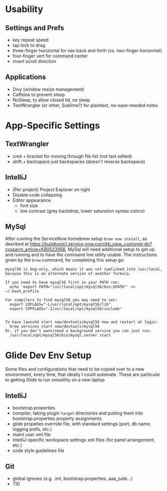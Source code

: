 Usability
=========

Settings and Prefs
------------------

* key repeat speed
* tap lock to drag
* three-finger horizontal for nav back and forth (vs. two-finger horizontal)
* four-finger vert for command center
* invert scroll direction


Applications
------------

* Divy (window resize management)
* Caffeine to prevent sleep
* NoSleep, to allow closed lid, no sleep
* TextWrangler (or other, Sublime?) for plaintext, no-save-needed notes



App-Specific Settings
=====================

TextWrangler
------------

* cmd + bracket for moving through file list (not last edited)
* shift + backspace just backspaces (doesn't reverse backspace)

IntelliJ
--------

* (Per project) Project Explorer on right
* Disable code collapsing
* Editor appearance
  - font size
  - low contrast (grey backdrop, lower saturation syntax colors)

MySql
-----

After running the ServiceNow homebrew setup `brew now install`, as desribed at https://buildtools1.service-now.com/kb_view_customer.do?sysparm_article=KB0523956, MySql will need additional setup to get up and running and to have the command line utility usable.  The instructions given by the `brew` command, for completing this setup go:
```
mysql56 is keg-only, which means it was not symlinked into /usr/local,
because this is an alternate version of another formula.

If you need to have mysql56 first in your PATH run:
  echo 'export PATH="/usr/local/opt/mysql56/bin:$PATH"' >> ~/.bash_profile

For compilers to find mysql56 you may need to set:
  export LDFLAGS="-L/usr/local/opt/mysql56/lib"
  export CPPFLAGS="-I/usr/local/opt/mysql56/include"


To have launchd start now/devtools/mysql56 now and restart at login:
  brew services start now/devtools/mysql56
Or, if you don't want/need a background service you can just run:
  /usr/local/opt/mysql56/bin/mysql.server start
```

Glide Dev Env Setup
===================

Some files and configurations that need to be copied over to a new environment, every time, that ideally I could automate.  These are particular to getting Glide to run smoothly on a new laptop

IntelliJ
--------

* bootstrap.properties
* compiler, taking plugin `target` directories and putting them into bootstrap.properties property assignments
* glide propeties override file, with standard settings (port, db name, logging prefs, etc.)
* maint user xml file
* IntelliJ-specific workspace settings xml files (for panel arrangement, etc.)
* code style guidelines file

Git
---

* global ignores (e.g. .iml, bootstrap.properties, aaa_jude...)
* TIG
